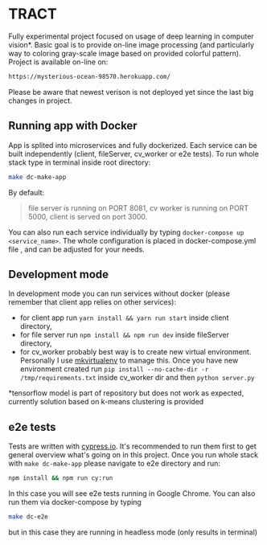 # TRACT

Fully experimental project focused on usage of deep learning in computer vision\*. Basic goal is to provide on-line image processing (and particularly way to coloring gray-scale image based on provided colorful pattern). Project is available on-line on:

```sh
https://mysterious-ocean-98570.herokuapp.com/
```
Please be aware that newest verison is not deployed yet since the last big changes in project.

## Running app with Docker

App is splited into microservices and fully dockerized. Each service can be built independently (client, fileServer, cv_worker or e2e tests). To run whole stack type in terminal inside root directory:

```sh
make dc-make-app
```

By default:

> file server is running on PORT 8081,
> cv worker is running on PORT 5000,
> client is served on port 3000.

You can also run each service individually by typing `docker-compose up <service_name>`. The whole configuration is placed in docker-compose.yml file , and can be adjusted for your needs.

## Development mode

In development mode you can run services without docker (please remember that client app relies on other services):

- for client app run `yarn install && yarn run start` inside client directory, 
- for file server run `npm install && npm run dev` inside fileServer directory,
- for cv_worker probably best way is to create new virtual environment. Personally I use [mkvirtualenv](https://virtualenvwrapper.readthedocs.io/en/latest/command_ref.html) to manage this. Once you have new environment created run `pip install --no-cache-dir -r /tmp/requirements.txt` inside cv_worker dir and then `python server.py`

\*tensorflow model is part of repository but does not work as expected, currently solution based on k-means clustering is provided

## e2e tests

Tests are written with [cypress.io](https://www.cypress.io/). It's recommended to run them first to get general overview what's going on in this project. Once you run whole stack with `make dc-make-app` please navigate to e2e directory and run:
```sh
npm install && npm run cy:run
```

In this case you will see e2e tests running in Google Chrome. You can also run them via docker-compose by typing
```sh
make dc-e2e
```
but in this case they are running in headless mode (only results in terminal)
